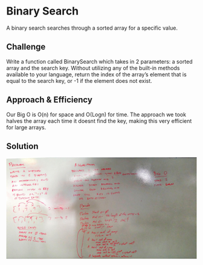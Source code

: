 # Binary Search
A binary search searches through a sorted array for a specific value.

## Challenge
Write a function called BinarySearch which takes in 2 parameters: a sorted array and the search key. Without utilizing any of the built-in methods available to your language, return the index of the array’s element that is equal to the search key, or -1 if the element does not exist.

## Approach & Efficiency
Our Big O is O(n) for space and O(Logn) for time. 
The approach we took halves the array each time it doesnt find the key, making this very efficient for large arrays.

## Solution
![alt text](https://github.com/cmorto02/data-structures-and-algorithms/blob/master/code-challenges/challenges/BinarySearch/ConsoleApp1/ConsoleApp1/images/2019_03_20%205_33%20PM%20Office%20Lens.jpg)
